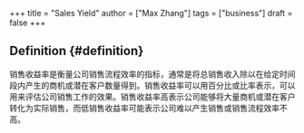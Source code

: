 +++
title = "Sales Yield"
author = ["Max Zhang"]
tags = ["business"]
draft = false
+++

## Definition {#definition}

销售收益率是衡量公司销售流程效率的指标，通常是将总销售收入除以在给定时间段内产生的商机或潜在客户数量得到。销售收益率可以用百分比或比率表示，可以用来评估公司销售工作的效果。销售收益率高表示公司能够将大量商机或潜在客户转化为实际销售，而低销售收益率可能表示公司难以产生销售或销售流程效率不高。

